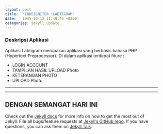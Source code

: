 ```yaml
---
layout: post
title:  "CODEIGNITER :LABTIGRAM"
date:   1945-10-13 11:49:45 +0200
categories: jekyll update
---
```

### Deskripsi Aplikasi
  Aplikasi Labtigram merupakan aplikasi yang berbasis bahasa PHP (Hypertext Preprocessor). Di dalam aplikasi terdapat fiture :
  * LOGIN ACCOUNT
  * TAMPILAN HASIL UPLOAD Photo
  * KETERANGAN PHOTO
  * UPLOAD Photo

  [](https://jolabti.github.io/assets/newphoto.jpg)




---
---
DENGAN SEMANGAT HARI INI
---

Check out the [Jekyll docs][jekyll-docs] for more info on how to get the most out of Jekyll. File all bugs/feature requests at [Jekyll’s GitHub repo][jekyll-gh]. If you have questions, you can ask them on [Jekyll Talk][jekyll-talk].

[jekyll-docs]: http://jekyllrb.com/docs/home
[jekyll-gh]:   https://github.com/jekyll/jekyll
[jekyll-talk]: https://talk.jekyllrb.com/
